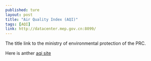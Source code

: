 ```yaml
---
published: ture
layout: post
title: "Air Quality Index (AQI)"
tags: [AQI]
link: http://datacenter.mep.gov.cn:8099/
---
```


The title link to the ministry of environmental protection of the PRC.

Here is anther [aqi site](http://aqicn.org/city/beijing/)
